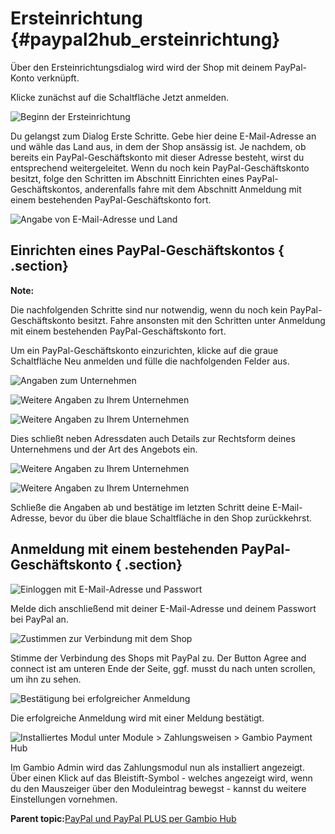 # Ersteinrichtung {#paypal2hub_ersteinrichtung}

Über den Ersteinrichtungsdialog wird wird der Shop mit deinem PayPal-Konto verknüpft.

Klicke zunächst auf die Schaltfläche Jetzt anmelden.

![](Bilder/PayPal2Hub/20190611_002.png "Beginn der Ersteinrichtung")

Du gelangst zum Dialog Erste Schritte. Gebe hier deine E-Mail-Adresse an und wähle das Land aus, in dem der Shop ansässig ist. Je nachdem, ob bereits ein PayPal-Geschäftskonto mit dieser Adresse besteht, wirst du entsprechend weitergeleitet. Wenn du noch kein PayPal-Geschäftskonto besitzt, folge den Schritten im Abschnitt Einrichten eines PayPal-Geschäftskontos, anderenfalls fahre mit dem Abschnitt Anmeldung mit einem bestehenden PayPal-Geschäftskonto fort.

![](Bilder/PayPal2Hub/20190611_003.png "Angabe von E-Mail-Adresse und Land")

## Einrichten eines PayPal-Geschäftskontos { .section}

**Note:**

Die nachfolgenden Schritte sind nur notwendig, wenn du noch kein PayPal-Geschäftskonto besitzt. Fahre ansonsten mit den Schritten unter Anmeldung mit einem bestehenden PayPal-Geschäftskonto fort.

Um ein PayPal-Geschäftskonto einzurichten, klicke auf die graue Schaltfläche Neu anmelden und fülle die nachfolgenden Felder aus.

![](Bilder/PayPal2Hub/20190613_002.png "Angaben zum Unternehmen")

![](Bilder/PayPal2Hub/20190613_003.png "Weitere Angaben zu Ihrem Unternehmen")

![](Bilder/PayPal2Hub/20190613_004.png "Weitere Angaben zu Ihrem Unternehmen")

Dies schließt neben Adressdaten auch Details zur Rechtsform deines Unternehmens und der Art des Angebots ein.

![](Bilder/PayPal2Hub/20190613_005.png "Weitere Angaben zu Ihrem Unternehmen")

![](Bilder/PayPal2Hub/20190613_006.png "Weitere Angaben zu Ihrem Unternehmen")

Schließe die Angaben ab und bestätige im letzten Schritt deine E-Mail-Adresse, bevor du über die blaue Schaltfläche in den Shop zurückkehrst.

## Anmeldung mit einem bestehenden PayPal-Geschäftskonto { .section}

![](Bilder/PayPal2Hub/20190611_004.png "Einloggen mit E-Mail-Adresse und Passwort")

Melde dich anschließend mit deiner E-Mail-Adresse und deinem Passwort bei PayPal an.

![](Bilder/PayPal2Hub/20190611_005.png "Zustimmen zur Verbindung mit dem Shop")

Stimme der Verbindung des Shops mit PayPal zu. Der Button Agree and connect ist am unteren Ende der Seite, ggf. musst du nach unten scrollen, um ihn zu sehen.

![](Bilder/PayPal2Hub/20190611_006.png "Bestätigung bei erfolgreicher Anmeldung")

Die erfolgreiche Anmeldung wird mit einer Meldung bestätigt.

![](Bilder/PayPal2Hub/20190611_007.png "Installiertes Modul unter Module > Zahlungsweisen
        > Gambio Payment Hub")

Im Gambio Admin wird das Zahlungsmodul nun als installiert angezeigt. Über einen Klick auf das Bleistift-Symbol - welches angezeigt wird, wenn du den Mauszeiger über den Moduleintrag bewegst - kannst du weitere Einstellungen vornehmen.

**Parent topic:**[PayPal und PayPal PLUS per Gambio Hub](7_2_2_PayPal2Hub.md)

